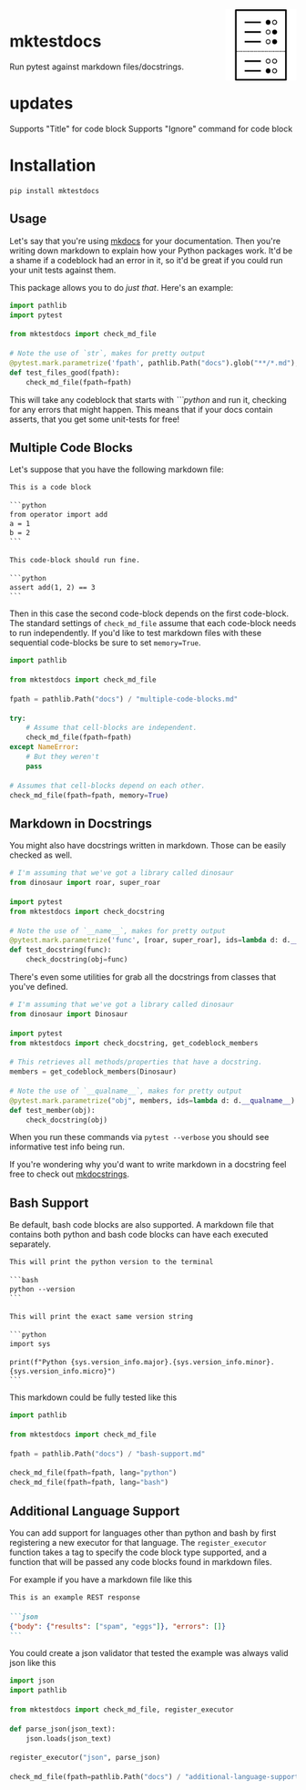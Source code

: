 <img src="icon.png" width=125 height=125 align="right">

# mktestdocs

Run pytest against markdown files/docstrings.

# updates
Supports "Title" for code block
Supports "Ignore" command for code block

# Installation 

```
pip install mktestdocs
```

## Usage 

Let's say that you're using [mkdocs](https://squidfunk.github.io/mkdocs-material/getting-started/) 
for your documentation. Then you're writing down markdown to explain how your Python packages work. 
It'd be a shame if a codeblock had an error in it, so it'd be 
great if you could run your unit tests against them. 

This package allows you to do _just that_. Here's an example:

```python
import pathlib
import pytest

from mktestdocs import check_md_file

# Note the use of `str`, makes for pretty output
@pytest.mark.parametrize('fpath', pathlib.Path("docs").glob("**/*.md"), ids=str)
def test_files_good(fpath):
    check_md_file(fpath=fpath)
```

This will take any codeblock that starts with *\`\`\`python* and run it, checking
for any errors that might happen. This means that if your docs contain asserts, that
you get some unit-tests for free! 

## Multiple Code Blocks 

Let's suppose that you have the following markdown file: 

    This is a code block

    ```python
    from operator import add
    a = 1
    b = 2
    ```

    This code-block should run fine.

    ```python
    assert add(1, 2) == 3
    ```

Then in this case the second code-block depends on the first code-block. The standard settings of `check_md_file` assume that each code-block needs to run independently. If you'd like to test markdown files with these sequential code-blocks be sure to set `memory=True`. 

```python
import pathlib

from mktestdocs import check_md_file

fpath = pathlib.Path("docs") / "multiple-code-blocks.md"

try:
    # Assume that cell-blocks are independent.
    check_md_file(fpath=fpath)
except NameError:
    # But they weren't
    pass

# Assumes that cell-blocks depend on each other.
check_md_file(fpath=fpath, memory=True)
```

## Markdown in Docstrings

You might also have docstrings written in markdown. Those can be easily checked
as well. 

```python
# I'm assuming that we've got a library called dinosaur
from dinosaur import roar, super_roar

import pytest
from mktestdocs import check_docstring

# Note the use of `__name__`, makes for pretty output
@pytest.mark.parametrize('func', [roar, super_roar], ids=lambda d: d.__name__)
def test_docstring(func):
    check_docstring(obj=func)
```

There's even some utilities for grab all the docstrings from classes that you've defined. 

```python
# I'm assuming that we've got a library called dinosaur
from dinosaur import Dinosaur

import pytest
from mktestdocs import check_docstring, get_codeblock_members

# This retrieves all methods/properties that have a docstring.
members = get_codeblock_members(Dinosaur)

# Note the use of `__qualname__`, makes for pretty output
@pytest.mark.parametrize("obj", members, ids=lambda d: d.__qualname__)
def test_member(obj):
    check_docstring(obj)
```

When you run these commands via `pytest --verbose` you should see informative test info being run. 

If you're wondering why you'd want to write markdown in a docstring feel free to check out [mkdocstrings](https://github.com/mkdocstrings/mkdocstrings).

## Bash Support

Be default, bash code blocks are also supported. A markdown file that contains
both python and bash code blocks can have each executed separately.

    This will print the python version to the terminal

    ```bash
    python --version
    ```

    This will print the exact same version string

    ```python
    import sys

    print(f"Python {sys.version_info.major}.{sys.version_info.minor}.{sys.version_info.micro}")
    ```

This markdown could be fully tested like this

```python
import pathlib

from mktestdocs import check_md_file

fpath = pathlib.Path("docs") / "bash-support.md"

check_md_file(fpath=fpath, lang="python")
check_md_file(fpath=fpath, lang="bash")
```

## Additional Language Support

You can add support for languages other than python and bash by first
registering a new executor for that language. The `register_executor` function
takes a tag to specify the code block type supported, and a function that will
be passed any code blocks found in markdown files.

For example if you have a markdown file like this

````markdown
This is an example REST response

```json
{"body": {"results": ["spam", "eggs"]}, "errors": []}
```
````

You could create a json validator that tested the example was always valid json like this

```python
import json
import pathlib

from mktestdocs import check_md_file, register_executor

def parse_json(json_text):
    json.loads(json_text)

register_executor("json", parse_json)

check_md_file(fpath=pathlib.Path("docs") / "additional-language-support.md", lang="json")
```
